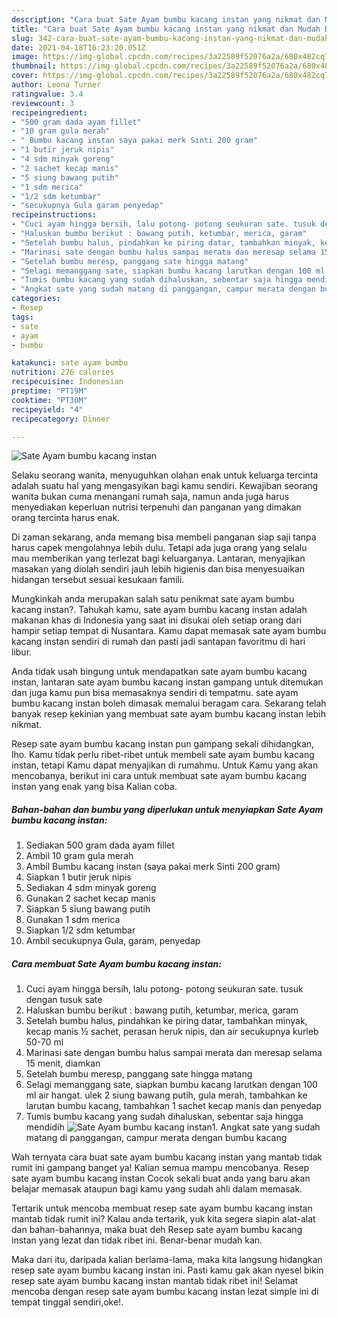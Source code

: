 ```yaml
---
description: "Cara buat Sate Ayam bumbu kacang instan yang nikmat dan Mudah Dibuat"
title: "Cara buat Sate Ayam bumbu kacang instan yang nikmat dan Mudah Dibuat"
slug: 342-cara-buat-sate-ayam-bumbu-kacang-instan-yang-nikmat-dan-mudah-dibuat
date: 2021-04-18T16:23:20.051Z
image: https://img-global.cpcdn.com/recipes/3a22589f52076a2a/680x482cq70/sate-ayam-bumbu-kacang-instan-foto-resep-utama.jpg
thumbnail: https://img-global.cpcdn.com/recipes/3a22589f52076a2a/680x482cq70/sate-ayam-bumbu-kacang-instan-foto-resep-utama.jpg
cover: https://img-global.cpcdn.com/recipes/3a22589f52076a2a/680x482cq70/sate-ayam-bumbu-kacang-instan-foto-resep-utama.jpg
author: Leona Turner
ratingvalue: 3.4
reviewcount: 3
recipeingredient:
- "500 gram dada ayam fillet"
- "10 gram gula merah"
- " Bumbu kacang instan saya pakai merk Sinti 200 gram"
- "1 butir jeruk nipis"
- "4 sdm minyak goreng"
- "2 sachet kecap manis"
- "5 siung bawang putih"
- "1 sdm merica"
- "1/2 sdm ketumbar"
- "secukupnya Gula garam penyedap"
recipeinstructions:
- "Cuci ayam hingga bersih, lalu potong- potong seukuran sate. tusuk dengan tusuk sate"
- "Haluskan bumbu berikut : bawang putih, ketumbar, merica, garam"
- "Setelah bumbu halus, pindahkan ke piring datar, tambahkan minyak, kecap manis ½ sachet, perasan heruk nipis, dan air secukupnya kurleb 50-70 ml"
- "Marinasi sate dengan bumbu halus sampai merata dan meresap selama 15 menit, diamkan"
- "Setelah bumbu meresp, panggang sate hingga matang"
- "Selagi memanggang sate, siapkan bumbu kacang larutkan dengan 100 ml air hangat. ulek 2 siung bawang putih, gula merah, tambahkan ke larutan bumbu kacang, tambahkan 1 sachet kecap manis dan penyedap"
- "Tumis bumbu kacang yang sudah dihaluskan, sebentar saja hingga mendidih"
- "Angkat sate yang sudah matang di panggangan, campur merata dengan bumbu kacang"
categories:
- Resep
tags:
- sate
- ayam
- bumbu

katakunci: sate ayam bumbu 
nutrition: 276 calories
recipecuisine: Indonesian
preptime: "PT19M"
cooktime: "PT30M"
recipeyield: "4"
recipecategory: Dinner

---
```



![Sate Ayam bumbu kacang instan](https://img-global.cpcdn.com/recipes/3a22589f52076a2a/680x482cq70/sate-ayam-bumbu-kacang-instan-foto-resep-utama.jpg)

Selaku seorang wanita, menyuguhkan olahan enak untuk keluarga tercinta adalah suatu hal yang mengasyikan bagi kamu sendiri. Kewajiban seorang  wanita bukan cuma menangani rumah saja, namun anda juga harus menyediakan keperluan nutrisi terpenuhi dan panganan yang dimakan orang tercinta harus enak.

Di zaman  sekarang, anda memang bisa membeli panganan siap saji tanpa harus capek mengolahnya lebih dulu. Tetapi ada juga orang yang selalu mau memberikan yang terlezat bagi keluarganya. Lantaran, menyajikan masakan yang diolah sendiri jauh lebih higienis dan bisa menyesuaikan hidangan tersebut sesuai kesukaan famili. 



Mungkinkah anda merupakan salah satu penikmat sate ayam bumbu kacang instan?. Tahukah kamu, sate ayam bumbu kacang instan adalah makanan khas di Indonesia yang saat ini disukai oleh setiap orang dari hampir setiap tempat di Nusantara. Kamu dapat memasak sate ayam bumbu kacang instan sendiri di rumah dan pasti jadi santapan favoritmu di hari libur.

Anda tidak usah bingung untuk mendapatkan sate ayam bumbu kacang instan, lantaran sate ayam bumbu kacang instan gampang untuk ditemukan dan juga kamu pun bisa memasaknya sendiri di tempatmu. sate ayam bumbu kacang instan boleh dimasak memalui beragam cara. Sekarang telah banyak resep kekinian yang membuat sate ayam bumbu kacang instan lebih nikmat.

Resep sate ayam bumbu kacang instan pun gampang sekali dihidangkan, lho. Kamu tidak perlu ribet-ribet untuk membeli sate ayam bumbu kacang instan, tetapi Kamu dapat menyajikan di rumahmu. Untuk Kamu yang akan mencobanya, berikut ini cara untuk membuat sate ayam bumbu kacang instan yang enak yang bisa Kalian coba.

<!--inarticleads1-->

##### Bahan-bahan dan bumbu yang diperlukan untuk menyiapkan Sate Ayam bumbu kacang instan:

1. Sediakan 500 gram dada ayam fillet
1. Ambil 10 gram gula merah
1. Ambil  Bumbu kacang instan (saya pakai merk Sinti 200 gram)
1. Siapkan 1 butir jeruk nipis
1. Sediakan 4 sdm minyak goreng
1. Gunakan 2 sachet kecap manis
1. Siapkan 5 siung bawang putih
1. Gunakan 1 sdm merica
1. Siapkan 1/2 sdm ketumbar
1. Ambil secukupnya Gula, garam, penyedap




<!--inarticleads2-->

##### Cara membuat Sate Ayam bumbu kacang instan:

1. Cuci ayam hingga bersih, lalu potong- potong seukuran sate. tusuk dengan tusuk sate
1. Haluskan bumbu berikut : bawang putih, ketumbar, merica, garam
1. Setelah bumbu halus, pindahkan ke piring datar, tambahkan minyak, kecap manis ½ sachet, perasan heruk nipis, dan air secukupnya kurleb 50-70 ml
1. Marinasi sate dengan bumbu halus sampai merata dan meresap selama 15 menit, diamkan
1. Setelah bumbu meresp, panggang sate hingga matang
1. Selagi memanggang sate, siapkan bumbu kacang larutkan dengan 100 ml air hangat. ulek 2 siung bawang putih, gula merah, tambahkan ke larutan bumbu kacang, tambahkan 1 sachet kecap manis dan penyedap
1. Tumis bumbu kacang yang sudah dihaluskan, sebentar saja hingga mendidih
<img src="//assets-global.cpcdn.com/assets/icons/button_play-2c75c40dde080a61004c1f40b05d8f140eaff45d7e9e6481dc71c63d2e7c4909.png" alt="Sate Ayam bumbu kacang instan">1. Angkat sate yang sudah matang di panggangan, campur merata dengan bumbu kacang




Wah ternyata cara buat sate ayam bumbu kacang instan yang mantab tidak rumit ini gampang banget ya! Kalian semua mampu mencobanya. Resep sate ayam bumbu kacang instan Cocok sekali buat anda yang baru akan belajar memasak ataupun bagi kamu yang sudah ahli dalam memasak.

Tertarik untuk mencoba membuat resep sate ayam bumbu kacang instan mantab tidak rumit ini? Kalau anda tertarik, yuk kita segera siapin alat-alat dan bahan-bahannya, maka buat deh Resep sate ayam bumbu kacang instan yang lezat dan tidak ribet ini. Benar-benar mudah kan. 

Maka dari itu, daripada kalian berlama-lama, maka kita langsung hidangkan resep sate ayam bumbu kacang instan ini. Pasti kamu gak akan nyesel bikin resep sate ayam bumbu kacang instan mantab tidak ribet ini! Selamat mencoba dengan resep sate ayam bumbu kacang instan lezat simple ini di tempat tinggal sendiri,oke!.

